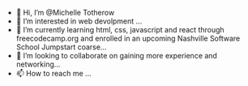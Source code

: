 - 👋 Hi, I’m @Michelle Totherow
- 👀 I’m interested in web devolpment ...
- 🌱 I’m currently learning html, css, javascript and react through freecodecamp.org and enrolled in an upcoming Nashville Software School Jumpstart coarse...
- 💞️ I’m looking to collaborate on gaining more experience and networking...
- 📫 How to reach me ...

<!---
thechelle13/thechelle13 is a ✨ special ✨ repository because its `README.md` (this file) appears on your GitHub profile.
You can click the Preview link to take a look at your changes.
--->

